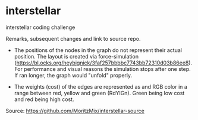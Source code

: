 # interstellar
interstellar coding challenge


Remarks, subsequent changes and link to source repo.

- The positions of the nodes in the graph do not represent their actual position. The layout is created via force-simulation (https://bl.ocks.org/heybignick/3faf257bbbbc7743bb72310d03b86ee8). For performance and visual reasons the simulation stops after one step. If ran longer, the graph would "unfold" properly. 

- The weights (cost) of the edges are represented as and RGB color in a range between red, yellow and green (RdYlGn). Green being low cost and red being high cost.



Source: https://github.com/MoritzMix/interstellar-source
